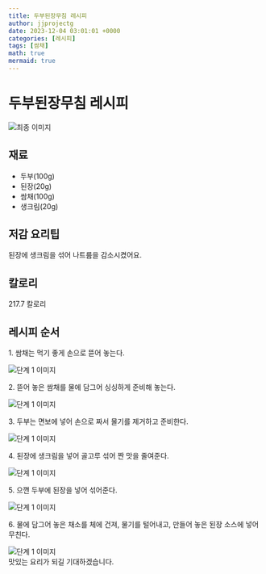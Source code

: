 ```yaml
---
title: 두부된장무침 레시피
author: jjprojectg
date: 2023-12-04 03:01:01 +0000
categories: [레시피]
tags: [쌈채]
math: true
mermaid: true
---
```

<meta name="og:type" content="website"/>
<meta charset="UTF-8"/>
<div class="header">
  <h1>두부된장무침 레시피</h1>
</div>

<div class="container my-4">
  <div class="row">
    <div class="col-12 col-md-6">
      <div class="recipe-image">
        <img src="http://www.foodsafetykorea.go.kr/uploadimg/cook/10_00527_2.png" class="step-image" alt="최종 이미지"/>
      </div>
    </div>
    <div class="col-12 col-md-6">
      <div class="ingredients">
        <h2>재료</h2>
        <ul class="card">
          <li> 두부(100g) </li>
          <li>  된장(20g) </li>
          <li>  쌈채(100g) </li>
          <li>  생크림(20g) </li>
</ul>
      </div>
    </div>
    <div class="col-12 col-md-6">
      <div class="ingredients">
        <h2>저감 요리팁</h2>
        <div class="card"> 
          <p>
            된장에 생크림을 섞어 나트륨을 감소시켰어요.
          </p>
        </div>
      </div>
      <div class="ingredients">
        <h2>칼로리</h2>
        <div class="card"> 
          <p>
            217.7 칼로리
          </p>
        </div>
      </div>
    </div>
  </div>

  <h2 class="my-4">레시피 순서</h2>
  <div class="card recipe-card">
    <div class="card-body recipe-step">
      <p class="card-text step-description">1. 쌈채는 먹기 좋게 손으로 뜯어 놓는다.</p>
      <img src="http://www.foodsafetykorea.go.kr/uploadimg/cook/20_00527_1.png" alt="단계 1 이미지" class="step-image"/>
    </div>
  </div>
  <div class="card recipe-card">
    <div class="card-body recipe-step">
      <p class="card-text step-description">2. 뜯어 놓은 쌈채를 물에 담그어 싱싱하게
준비해 놓는다.</p>
      <img src="http://www.foodsafetykorea.go.kr/uploadimg/cook/20_00527_2.png" alt="단계 1 이미지" class="step-image"/>
    </div>
  </div>
  <div class="card recipe-card">
    <div class="card-body recipe-step">
      <p class="card-text step-description">3. 두부는 면보에 넣어 손으로 짜서 물기를
제거하고 준비한다.</p>
      <img src="http://www.foodsafetykorea.go.kr/uploadimg/cook/20_00527_3.png" alt="단계 1 이미지" class="step-image"/>
    </div>
  </div>
  <div class="card recipe-card">
    <div class="card-body recipe-step">
      <p class="card-text step-description">4. 된장에 생크림을 넣어 골고루 섞어
짠 맛을 줄여준다.</p>
      <img src="http://www.foodsafetykorea.go.kr/uploadimg/cook/20_00527_4.png" alt="단계 1 이미지" class="step-image"/>
    </div>
  </div>
  <div class="card recipe-card">
    <div class="card-body recipe-step">
      <p class="card-text step-description">5. 으깬 두부에 된장을 넣어 섞어준다.</p>
      <img src="http://www.foodsafetykorea.go.kr/uploadimg/cook/20_00527_5.png" alt="단계 1 이미지" class="step-image"/>
    </div>
  </div>
  <div class="card recipe-card">
    <div class="card-body recipe-step">
      <p class="card-text step-description">6. 물에 담그어 놓은 채소를 체에 건져,
물기를 털어내고, 만들어 놓은 된장
소스에 넣어 무친다.</p>
      <img src="http://www.foodsafetykorea.go.kr/uploadimg/cook/20_00527_6.png" alt="단계 1 이미지" class="step-image"/>
    </div>
  </div>

</div>
맛있는 요리가 되길 기대하겠습니다.
